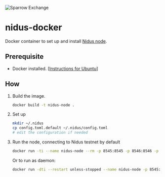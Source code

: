 ![Sparrow Exchange](https://www.sparrowexchange.com/img/logo.png)

# nidus-docker

Docker container to set up and install [Nidus node](https://github.com/sparrowex/nidus-node).

## Prerequisite

- Docker installed. [[Instructions for Ubuntu](https://www.digitalocean.com/community/tutorials/how-to-install-and-use-docker-on-ubuntu-18-04)]

## How

1. Build the image.

    ```bash
    docker build -t nidus-node .
    ```

1. Set up

    ```bash
    mkdir ~/.nidus
    cp config.toml.default ~/.nidus/config.toml
    # edit the configuration if needed
    ```
1. Run the node, connecting to Nidus testnet by default

    ```bash
    docker run -ti --name nidus-node --rm -p 8545:8545 -p 8546:8546 -p 30303:30303 -p 30303:30303/udp -v ~/.nidus/:/root/.local/share/io.parity.ethereum/ nidus-node --base-path /root/.local/share/io.parity.ethereum/ --config /root/.local/share/io.parity.ethereum/config.toml
    ```

    Or to run as daemon:

    ```bash
    docker run -dti --restart unless-stopped --name nidus-node -p 8545:8545 -p 8546:8546 -p 30303:30303 -p 30303:30303/udp -v ~/.nidus/:/root/.local/share/io.parity.ethereum/ nidus-node --base-path /root/.local/share/io.parity.ethereum/ --config /root/.local/share/io.parity.ethereum/config.toml
    ```
